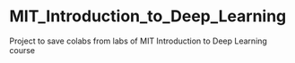 # MIT_Introduction_to_Deep_Learning
Project to save colabs from labs of MIT Introduction to Deep Learning course
